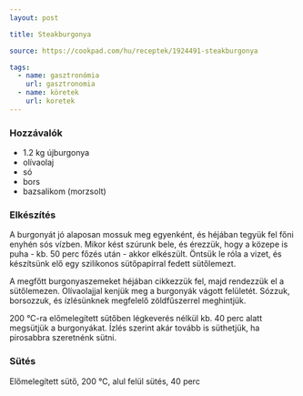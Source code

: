 ```yaml
---
layout: post

title: Steakburgonya

source: https://cookpad.com/hu/receptek/1924491-steakburgonya

tags:
  - name: gasztronómia
    url: gasztronomia
  - name: köretek
    url: koretek
---
```


### Hozzávalók
 - 1.2 kg újburgonya
 - olívaolaj
 - só
 - bors
 - bazsalikom (morzsolt)


### Elkészítés
A burgonyát jó alaposan mossuk meg egyenként, és héjában tegyük fel főni enyhén
sós vízben. Mikor kést szúrunk bele, és érezzük, hogy a közepe is puha - kb. 50
perc főzés után - akkor elkészült. Öntsük le róla a vizet, és készítsünk elő
egy szilikonos sütőpapírral fedett sütőlemezt.

A megfőtt burgonyaszemeket héjában cikkezzük fel, majd rendezzük el a
sütőlemezen. Olívaolajjal kenjük meg a burgonyák vágott felületét. Sózzuk,
borsozzuk, és ízlésünknek megfelelő zöldfűszerrel meghintjük.

200 °C-ra előmelegített sütőben légkeverés nélkül kb. 40 perc alatt megsütjük a
burgonyákat. Ízlés szerint akár tovább is süthetjük, ha pirosabbra szeretnénk
sütni.


### Sütés
Előmelegített sütő, 200 °C, alul felül sütés, 40 perc
